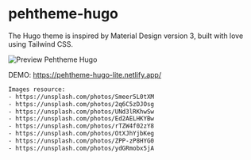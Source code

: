 # pehtheme-hugo
The Hugo theme is inspired by Material Design version 3, built with love using Tailwind CSS.


![Preview Pehtheme Hugo](https://raw.githubusercontent.com/fauzanmy/pehtheme-hugo-lite/main/images/tn.png?raw=true)

DEMO: https://pehtheme-hugo-lite.netlify.app/

```txt
Images resource:
- https://unsplash.com/photos/Smeer5L0tXM
- https://unsplash.com/photos/2q6C5zDJOsg
- https://unsplash.com/photos/UNd3lRKhwSw
- https://unsplash.com/photos/Ed2AELHKYBw
- https://unsplash.com/photos/rTZW4f02zY8
- https://unsplash.com/photos/OtXJhYjbKeg
- https://unsplash.com/photos/ZPP-zP8HYG0
- https://unsplash.com/photos/ydGRmobx5jA
```
